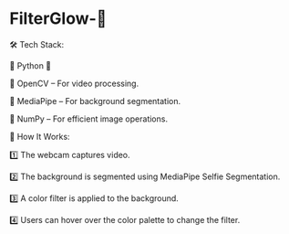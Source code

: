 # FilterGlow-🎨
🛠️ Tech Stack:

🔹 Python 🐍

🔹 OpenCV – For video processing.

🔹 MediaPipe – For background segmentation.

🔹 NumPy – For efficient image operations.

📸 How It Works:

1️⃣ The webcam captures video.

2️⃣ The background is segmented using MediaPipe Selfie Segmentation.

3️⃣ A color filter is applied to the background.

4️⃣ Users can hover over the color palette to change the filter.
